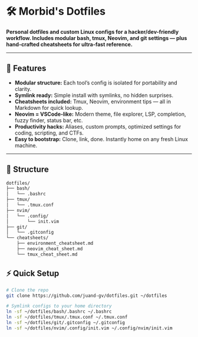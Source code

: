 # 🛠️ Morbid's Dotfiles

**Personal dotfiles and custom Linux configs for a hacker/dev-friendly workflow. Includes modular bash, tmux, Neovim, and git settings — plus hand-crafted cheatsheets for ultra-fast reference.**

---

## 🚀 Features

- **Modular structure:** Each tool’s config is isolated for portability and clarity.
- **Symlink ready:** Simple install with symlinks, no hidden surprises.
- **Cheatsheets included:** Tmux, Neovim, environment tips — all in Markdown for quick lookup.
- **Neovim = VSCode-like:** Modern theme, file explorer, LSP, completion, fuzzy finder, status bar, etc.
- **Productivity hacks:** Aliases, custom prompts, optimized settings for coding, scripting, and CTFs.
- **Easy to bootstrap:** Clone, link, done. Instantly home on any fresh Linux machine.

---

## 📁 Structure

```Bash
dotfiles/
├── bash/
│   └── .bashrc
├── tmux/
│   └── .tmux.conf
├── nvim/
│   └── .config/
│       └── init.vim
├── git/
│   └── .gitconfig
└── cheatsheets/
    ├── environment_cheatsheet.md
    ├── neovim_cheat_sheet.md
    └── tmux_cheat_sheet.md
```

## ⚡ Quick Setup

```bash
# Clone the repo
git clone https://github.com/juand-gv/dotfiles.git ~/dotfiles

# Symlink configs to your home directory
ln -sf ~/dotfiles/bash/.bashrc ~/.bashrc
ln -sf ~/dotfiles/tmux/.tmux.conf ~/.tmux.conf
ln -sf ~/dotfiles/git/.gitconfig ~/.gitconfig
ln -sf ~/dotfiles/nvim/.config/init.vim ~/.config/nvim/init.vim
```
